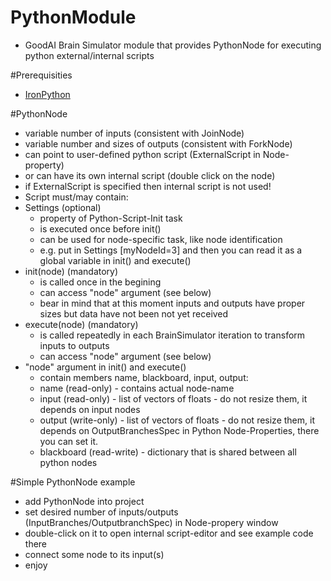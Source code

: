 # PythonModule
 - GoodAI Brain Simulator module that provides PythonNode for executing python external/internal scripts

#Prerequisities
 - [IronPython](http://ironpython.net/)

#PythonNode
 - variable number of inputs (consistent with JoinNode)
 - variable number and sizes of outputs (consistent with ForkNode)
 - can point to user-defined python script (ExternalScript in Node-property)
 - or can have its own internal script (double click on the node)
  - if ExternalScript is specified then internal script is not used!
 - Script must/may contain:
  - Settings (optional)
    - property of Python-Script-Init task
    - is executed once before init()
    - can be used for node-specific task, like node identification
     - e.g. put in Settings [myNodeId=3] and then you can read it as a global variable in init() and execute()
  - init(node) (mandatory)
    - is called once in the begining
    - can access "node" argument (see below)
	 - bear in mind that at this moment inputs and outputs have proper sizes but data have not been not yet received
  - execute(node) (mandatory)
    - is called repeatedly in each BrainSimulator iteration to transform inputs to outputs
    - can access "node" argument (see below)
  - "node" argument in init() and execute()
	 - contain members name, blackboard, input, output:
      - name (read-only) - contains actual node-name
      - input (read-only) - list of vectors of floats - do not resize them, it depends on input nodes
      - output (write-only) - list of vectors of floats - do not resize them, it depends on OutputBranchesSpec in Python Node-Properties, there you can set it.
      - blackboard (read-write) - dictionary that is shared between all python nodes

#Simple PythonNode example
 - add PythonNode into project
 - set desired number of inputs/outputs (InputBranches/OutputbranchSpec) in Node-propery window
 - double-click on it to open internal script-editor and see example code there
 - connect some node to its input(s)
 - enjoy